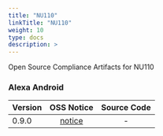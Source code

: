 ```yaml
---
title: "NU110"
linkTitle: "NU110"
weight: 10
type: docs
description: >
---
```


Open Source Compliance Artifacts for NU110

### Alexa Android

| Version | OSS Notice | Source Code |
|---|:---:|:---:|
| 0.9.0 | [notice](https://opensource.sktelecom.com/compliance_artifacts/nugu_nu110_alexa/android/0.9.0/Alexa_on_Nugu_android_0.9.0_OSS_Notice.html)  | - |